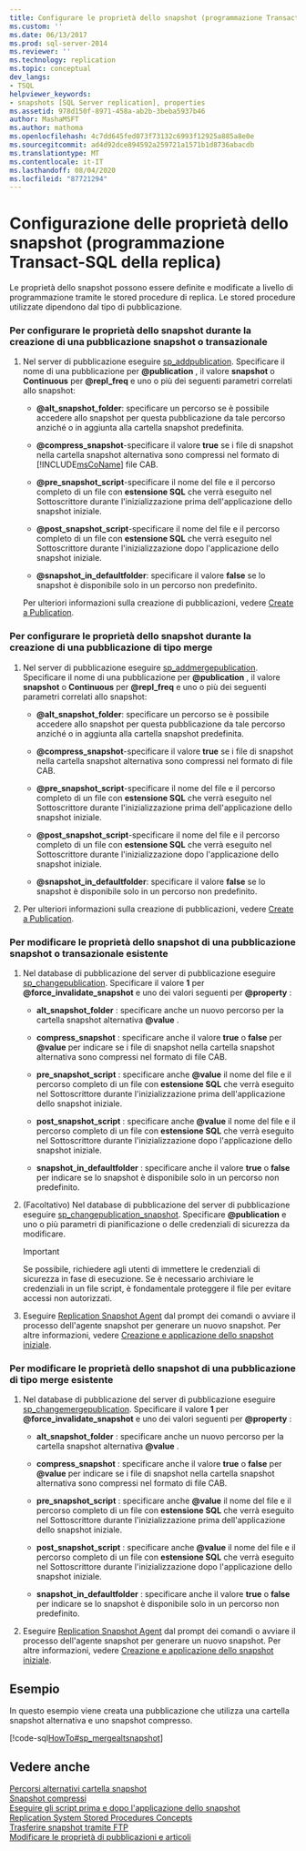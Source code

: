 ```yaml
---
title: Configurare le proprietà dello snapshot (programmazione Transact-SQL della replica) | Microsoft Docs
ms.custom: ''
ms.date: 06/13/2017
ms.prod: sql-server-2014
ms.reviewer: ''
ms.technology: replication
ms.topic: conceptual
dev_langs:
- TSQL
helpviewer_keywords:
- snapshots [SQL Server replication], properties
ms.assetid: 978d150f-8971-458a-ab2b-3beba5937b46
author: MashaMSFT
ms.author: mathoma
ms.openlocfilehash: 4c7dd645fed073f73132c6993f12925a885a8e0e
ms.sourcegitcommit: ad4d92dce894592a259721a1571b1d8736abacdb
ms.translationtype: MT
ms.contentlocale: it-IT
ms.lasthandoff: 08/04/2020
ms.locfileid: "87721294"
---
```

# <a name="configure-snapshot-properties-replication-transact-sql-programming"></a>Configurazione delle proprietà dello snapshot (programmazione Transact-SQL della replica)
  Le proprietà dello snapshot possono essere definite e modificate a livello di programmazione tramite le stored procedure di replica. Le stored procedure utilizzate dipendono dal tipo di pubblicazione.  
  
### <a name="to-configure-snapshot-properties-when-creating-a-snapshot-or-transactional-publication"></a>Per configurare le proprietà dello snapshot durante la creazione di una pubblicazione snapshot o transazionale  
  
1.  Nel server di pubblicazione eseguire [sp_addpublication](/sql/relational-databases/system-stored-procedures/sp-addpublication-transact-sql). Specificare il nome di una pubblicazione per **@publication** , il valore **snapshot** o **Continuous** per **@repl_freq** e uno o più dei seguenti parametri correlati allo snapshot:  
  
    -   **@alt_snapshot_folder**: specificare un percorso se è possibile accedere allo snapshot per questa pubblicazione da tale percorso anziché o in aggiunta alla cartella snapshot predefinita.  
  
    -   **@compress_snapshot**-specificare il valore **true** se i file di snapshot nella cartella snapshot alternativa sono compressi nel formato di [!INCLUDE[msCoName](../../../includes/msconame-md.md)] file CAB.  
  
    -   **@pre_snapshot_script**-specificare il nome del file e il percorso completo di un file con **estensione SQL** che verrà eseguito nel Sottoscrittore durante l'inizializzazione prima dell'applicazione dello snapshot iniziale.  
  
    -   **@post_snapshot_script**-specificare il nome del file e il percorso completo di un file con **estensione SQL** che verrà eseguito nel Sottoscrittore durante l'inizializzazione dopo l'applicazione dello snapshot iniziale.  
  
    -   **@snapshot_in_defaultfolder**: specificare il valore **false** se lo snapshot è disponibile solo in un percorso non predefinito.  
  
     Per ulteriori informazioni sulla creazione di pubblicazioni, vedere [Create a Publication](create-a-publication.md).  
  
### <a name="to-configure-snapshot-properties-when-creating-a-merge-publication"></a>Per configurare le proprietà dello snapshot durante la creazione di una pubblicazione di tipo merge  
  
1.  Nel server di pubblicazione eseguire [sp_addmergepublication](/sql/relational-databases/system-stored-procedures/sp-addmergepublication-transact-sql). Specificare il nome di una pubblicazione per **@publication** , il valore **snapshot** o **Continuous** per **@repl_freq** e uno o più dei seguenti parametri correlati allo snapshot:  
  
    -   **@alt_snapshot_folder**: specificare un percorso se è possibile accedere allo snapshot per questa pubblicazione da tale percorso anziché o in aggiunta alla cartella snapshot predefinita.  
  
    -   **@compress_snapshot**-specificare il valore **true** se i file di snapshot nella cartella snapshot alternativa sono compressi nel formato di file CAB.  
  
    -   **@pre_snapshot_script**-specificare il nome del file e il percorso completo di un file con **estensione SQL** che verrà eseguito nel Sottoscrittore durante l'inizializzazione prima dell'applicazione dello snapshot iniziale.  
  
    -   **@post_snapshot_script**-specificare il nome del file e il percorso completo di un file con **estensione SQL** che verrà eseguito nel Sottoscrittore durante l'inizializzazione dopo l'applicazione dello snapshot iniziale.  
  
    -   **@snapshot_in_defaultfolder**: specificare il valore **false** se lo snapshot è disponibile solo in un percorso non predefinito.  
  
2.  Per ulteriori informazioni sulla creazione di pubblicazioni, vedere [Create a Publication](create-a-publication.md).  
  
### <a name="to-modify-snapshot-properties-of-an-existing-snapshot-or-transactional-publication"></a>Per modificare le proprietà dello snapshot di una pubblicazione snapshot o transazionale esistente  
  
1.  Nel database di pubblicazione del server di pubblicazione eseguire [sp_changepublication](/sql/relational-databases/system-stored-procedures/sp-changepublication-transact-sql). Specificare il valore **1** per **@force_invalidate_snapshot** e uno dei valori seguenti per **@property** :  
  
    -   **alt_snapshot_folder** : specificare anche un nuovo percorso per la cartella snapshot alternativa **@value** .  
  
    -   **compress_snapshot** : specificare anche il valore **true** o **false** per **@value** per indicare se i file di snapshot nella cartella snapshot alternativa sono compressi nel formato di file CAB.  
  
    -   **pre_snapshot_script** : specificare anche **@value** il nome del file e il percorso completo di un file con **estensione SQL** che verrà eseguito nel Sottoscrittore durante l'inizializzazione prima dell'applicazione dello snapshot iniziale.  
  
    -   **post_snapshot_script** : specificare anche **@value** il nome del file e il percorso completo di un file con **estensione SQL** che verrà eseguito nel Sottoscrittore durante l'inizializzazione dopo l'applicazione dello snapshot iniziale.  
  
    -   **snapshot_in_defaultfolder** : specificare anche il valore **true** o **false** per indicare se lo snapshot è disponibile solo in un percorso non predefinito.  
  
2.  (Facoltativo) Nel database di pubblicazione del server di pubblicazione eseguire [sp_changepublication_snapshot](/sql/relational-databases/system-stored-procedures/sp-changepublication-snapshot-transact-sql). Specificare **@publication** e uno o più parametri di pianificazione o delle credenziali di sicurezza da modificare.  
  
    > [!IMPORTANT]  
    >  Se possibile, richiedere agli utenti di immettere le credenziali di sicurezza in fase di esecuzione. Se è necessario archiviare le credenziali in un file script, è fondamentale proteggere il file per evitare accessi non autorizzati.  
  
3.  Eseguire [Replication Snapshot Agent](../agents/replication-snapshot-agent.md) dal prompt dei comandi o avviare il processo dell'agente snapshot per generare un nuovo snapshot. Per altre informazioni, vedere [Creazione e applicazione dello snapshot iniziale](../create-and-apply-the-initial-snapshot.md).  
  
### <a name="to-modify-snapshot-properties-of-an-existing-merge-publication"></a>Per modificare le proprietà dello snapshot di una pubblicazione di tipo merge esistente  
  
1.  Nel database di pubblicazione del server di pubblicazione eseguire [sp_changemergepublication](/sql/relational-databases/system-stored-procedures/sp-changemergepublication-transact-sql). Specificare il valore **1** per **@force_invalidate_snapshot** e uno dei valori seguenti per **@property** :  
  
    -   **alt_snapshot_folder** : specificare anche un nuovo percorso per la cartella snapshot alternativa **@value** .  
  
    -   **compress_snapshot** : specificare anche il valore **true** o **false** per **@value** per indicare se i file di snapshot nella cartella snapshot alternativa sono compressi nel formato di file CAB.  
  
    -   **pre_snapshot_script** : specificare anche **@value** il nome del file e il percorso completo di un file con **estensione SQL** che verrà eseguito nel Sottoscrittore durante l'inizializzazione prima dell'applicazione dello snapshot iniziale.  
  
    -   **post_snapshot_script** : specificare anche **@value** il nome del file e il percorso completo di un file con **estensione SQL** che verrà eseguito nel Sottoscrittore durante l'inizializzazione dopo l'applicazione dello snapshot iniziale.  
  
    -   **snapshot_in_defaultfolder** : specificare anche il valore **true** o **false** per indicare se lo snapshot è disponibile solo in un percorso non predefinito.  
  
2.  Eseguire [Replication Snapshot Agent](../agents/replication-snapshot-agent.md) dal prompt dei comandi o avviare il processo dell'agente snapshot per generare un nuovo snapshot. Per altre informazioni, vedere [Creazione e applicazione dello snapshot iniziale](../create-and-apply-the-initial-snapshot.md).  
  
## <a name="example"></a>Esempio  
 In questo esempio viene creata una pubblicazione che utilizza una cartella snapshot alternativa e uno snapshot compresso.  
  
 [!code-sql[HowTo#sp_mergealtsnapshot](../../../snippets/tsql/SQL15/replication/howto/tsql/createmergepubaltsnapshot.sql#sp_mergealtsnapshot)]  
  
## <a name="see-also"></a>Vedere anche  
 [Percorsi alternativi cartella snapshot](../alternate-snapshot-folder-locations.md)   
 [Snapshot compressi](../compressed-snapshots.md)   
 [Eseguire gli script prima e dopo l'applicazione dello snapshot](../snapshot-options.md#execute-scripts-before-and-after-snapshot-is-applied)   
 [Replication System Stored Procedures Concepts](../concepts/replication-system-stored-procedures-concepts.md)   
 [Trasferire snapshot tramite FTP](../transfer-snapshots-through-ftp.md)   
 [Modificare le proprietà di pubblicazioni e articoli](change-publication-and-article-properties.md)  
  
  
